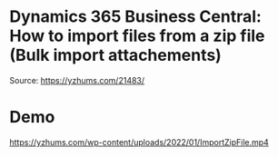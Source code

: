 # Dynamics 365 Business Central: How to import files from a zip file (Bulk import attachements)
Source: https://yzhums.com/21483/

# Demo

https://yzhums.com/wp-content/uploads/2022/01/ImportZipFile.mp4
